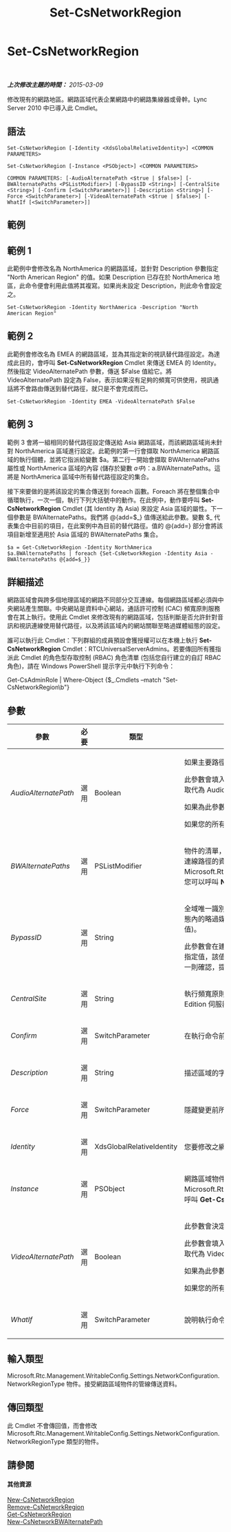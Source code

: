 ﻿---
title: Set-CsNetworkRegion
TOCTitle: Set-CsNetworkRegion
ms:assetid: ffa1774b-ac60-4392-ad55-07bb887bf945
ms:mtpsurl: https://technet.microsoft.com/zh-tw/library/Gg413089(v=OCS.15)
ms:contentKeyID: 49292926
ms.date: 08/24/2015
mtps_version: v=OCS.15
ms.translationtype: HT
---

# Set-CsNetworkRegion

 

_**上次修改主題的時間：** 2015-03-09_

修改現有的網路地區。網路區域代表企業網路中的網路集線器或骨幹。Lync Server 2010 中已導入此 Cmdlet。

## 語法

    Set-CsNetworkRegion [-Identity <XdsGlobalRelativeIdentity>] <COMMON PARAMETERS>

    Set-CsNetworkRegion [-Instance <PSObject>] <COMMON PARAMETERS>

    COMMON PARAMETERS: [-AudioAlternatePath <$true | $false>] [-BWAlternatePaths <PSListModifier>] [-BypassID <String>] [-CentralSite <String>] [-Confirm [<SwitchParameter>]] [-Description <String>] [-Force <SwitchParameter>] [-VideoAlternatePath <$true | $false>] [-WhatIf [<SwitchParameter>]]

## 範例

## 範例 1

此範例中會修改名為 NorthAmerica 的網路區域，並針對 Description 參數指定 "North American Region" 的值。如果 Description 已存在於 NorthAmerica 地區，此命令便會利用此值將其複寫。如果尚未設定 Description，則此命令會設定之。

    Set-CsNetworkRegion -Identity NorthAmerica -Description "North American Region"

## 範例 2

此範例會修改名為 EMEA 的網路區域，並為其指定新的視訊替代路徑設定。為達成此目的，會呼叫 **Set-CsNetworkRegion** Cmdlet 來傳送 EMEA 的 Identity。然後指定 VideoAlternatePath 參數，傳送 $False 值給它。將 VideoAlternatePath 設定為 False，表示如果沒有足夠的頻寬可供使用，視訊通話將不會路由傳送到替代路徑，就只是不會完成而已。

    Set-CsNetworkRegion -Identity EMEA -VideoAlternatePath $False

## 範例 3

範例 3 會將一組相同的替代路徑設定傳送給 Asia 網路區域，而該網路區域尚未針對 NorthAmerica 區域進行設定。此範例的第一行會擷取 NorthAmerica 網路區域的執行個體，並將它指派給變數 $a。第二行一開始會擷取 BWAlternatePaths 屬性或 NorthAmerica 區域的內容 (儲存於變數 $a 中)：$a.BWAlternatePaths。這將是 NorthAmerica 區域中所有替代路徑設定的集合。

接下來要做的是將該設定的集合傳送到 foreach 函數。Foreach 將在整個集合中循環執行，一次一個，執行下列大括號中的動作。在此例中，動作要呼叫 **Set-CsNetworkRegion** Cmdlet (其 Identity 為 Asia) 來設定 Asia 區域的屬性。下一個參數是 BWAlternatePaths。我們將 @{add=$\_} 值傳送給此參數。變數 $\_ 代表集合中目前的項目，在此案例中為目前的替代路徑。值的 @{add=} 部分會將該項目新增至適用於 Asia 區域的 BWAlternatePaths 集合。

    $a = Get-CsNetworkRegion -Identity NorthAmerica
    $a.BWAlternatePaths | foreach {Set-CsNetworkRegion -Identity Asia -BWAlternatePaths @{add=$_}}

## 詳細描述

網路區域會與跨多個地理區域的網路不同部分交互連線。每個網路區域都必須與中央網站產生關聯。中央網站是資料中心網站，通話許可控制 (CAC) 頻寬原則服務會在其上執行。使用此 Cmdlet 來修改現有的網路區域，包括判斷是否允許針對音訊和視訊連線使用替代路徑，以及將該區域內的網站關聯至略過媒體組態的設定。

誰可以執行此 Cmdlet：下列群組的成員預設會獲授權可以在本機上執行 **Set-CsNetworkRegion** Cmdlet：RTCUniversalServerAdmins。若要傳回所有獲指派此 Cmdlet 的角色型存取控制 (RBAC) 角色清單 (包括您自行建立的自訂 RBAC 角色)，請在 Windows PowerShell 提示字元中執行下列命令：

Get-CsAdminRole | Where-Object {$\_.Cmdlets –match "Set-CsNetworkRegion\\b"}

## 參數


<table>
<colgroup>
<col style="width: 25%" />
<col style="width: 25%" />
<col style="width: 25%" />
<col style="width: 25%" />
</colgroup>
<thead>
<tr class="header">
<th>參數</th>
<th>必要</th>
<th>類型</th>
<th>說明</th>
</tr>
</thead>
<tbody>
<tr class="odd">
<td><p><em>AudioAlternatePath</em></p></td>
<td><p>選用</p></td>
<td><p>Boolean</p></td>
<td><p>如果主要路徑的頻寬不足，此參數會判斷是否將透過替代路徑來路由傳送音訊通話。</p>
<p>此參數會填入 BWAlternatePaths 屬性。提供給此參數的值會儲存在 AlternatePath 屬性，以使路徑項目取代為 Audio 的 BWPolicyModality 值。</p>
<p>如果為此參數提供值，便無法指定 BWAlternatePaths 參數的值。</p>
<p>如果您的所有電話都是網際網路電話，此值必須設為 True，無論頻寬設定為何。</p></td>
</tr>
<tr class="even">
<td><p><em>BWAlternatePaths</em></p></td>
<td><p>選用</p></td>
<td><p>PSListModifier</p></td>
<td><p>物件的清單，包含當媒體要求無法利用慣用路徑完成 (例如已超過該路徑的限制) 時，是否要允許使用替代連線路徑的資訊。替代路徑物件的類型必須是 Microsoft.Rtc.Management.WritableConfig.Settings.NetworkConfiguration.BWAlternatePathType。您可以呼叫 <strong>New-CsNetworkBWAlternatePath</strong> Cmdlet 建立此類型的物件。</p></td>
</tr>
<tr class="odd">
<td><p><em>BypassID</em></p></td>
<td><p>選用</p></td>
<td><p>String</p></td>
<td><p>全域唯一識別碼 (GUID)。這個 GUID 可用來將網路區域對應至 CAC 或增強型9-1-1 (E9-1-1) 網路組態內的略過媒體設定 (呼叫 <strong>New-CsNetworkMediaBypassConfiguration</strong> Cmdlet 時使用此 BypassID 值)。</p>
<p>此參數會在建立區域時 (透過呼叫 <strong>New-CsNetworkRegion</strong> Cmdlet) 自動產生。不建議變更此值。如果指定值，該值必須是 GUID 的格式 (例如，3b24a047-dce6-48b2-9f20-9fbff17ed62a)。您將收到一則確認，提示您確認要手動設定此值。</p></td>
</tr>
<tr class="even">
<td><p><em>CentralSite</em></p></td>
<td><p>選用</p></td>
<td><p>String</p></td>
<td><p>執行頻寬原則服務的中央網站。必須啟用此服務，才能使用 CAC。此服務在前端伺服器或 Standard Edition 伺服器 上執行。</p></td>
</tr>
<tr class="odd">
<td><p><em>Confirm</em></p></td>
<td><p>選用</p></td>
<td><p>SwitchParameter</p></td>
<td><p>在執行命令前先提示確認。</p></td>
</tr>
<tr class="even">
<td><p><em>Description</em></p></td>
<td><p>選用</p></td>
<td><p>String</p></td>
<td><p>描述區域的字串。比起單獨使用 Identity 來說，此參數可用來提供更多此區域之用途的描述性說明。</p></td>
</tr>
<tr class="odd">
<td><p><em>Force</em></p></td>
<td><p>選用</p></td>
<td><p>SwitchParameter</p></td>
<td><p>隱藏變更前所顯示的確認提示。</p></td>
</tr>
<tr class="even">
<td><p><em>Identity</em></p></td>
<td><p>選用</p></td>
<td><p>XdsGlobalRelativeIdentity</p></td>
<td><p>您要修改之網路區域的唯一識別碼。Identity 的格式是可唯一識別該區域的字串。</p></td>
</tr>
<tr class="odd">
<td><p><em>Instance</em></p></td>
<td><p>選用</p></td>
<td><p>PSObject</p></td>
<td><p>網路區域物件的參照。此物件的類型必須是 Microsoft.Rtc.Management.WritableConfig.Settings.NetworkConfiguration.NetworkRegionType，呼叫 <strong>Get-CsNetworkRegion</strong> Cmdlet 即可擷取此物件。</p></td>
</tr>
<tr class="even">
<td><p><em>VideoAlternatePath</em></p></td>
<td><p>選用</p></td>
<td><p>Boolean</p></td>
<td><p>此參數會決定適當的頻寬不存在於主要路徑時，是否要透過替代路徑路由傳送視訊通話。</p>
<p>此參數會填入 BWAlternatePaths 屬性。提供給此參數的值會儲存在 AlternatePath 屬性，以使路徑項目取代為 Video 的 BWPolicyModality 值。</p>
<p>如果為此參數提供值，便無法指定 BWAlternatePaths 參數的值。</p>
<p>如果您的所有電話都是網際網路電話，此值必須設為 True，無論頻寬設定為何。</p></td>
</tr>
<tr class="odd">
<td><p><em>WhatIf</em></p></td>
<td><p>選用</p></td>
<td><p>SwitchParameter</p></td>
<td><p>說明執行命令時若不實際執行命令的後果。</p></td>
</tr>
</tbody>
</table>


## 輸入類型

Microsoft.Rtc.Management.WritableConfig.Settings.NetworkConfiguration.NetworkRegionType 物件。接受網路區域物件的管線傳送資料。

## 傳回類型

此 Cmdlet 不會傳回值，而會修改 Microsoft.Rtc.Management.WritableConfig.Settings.NetworkConfiguration.NetworkRegionType 類型的物件。

## 請參閱

#### 其他資源

[New-CsNetworkRegion](new-csnetworkregion.md)  
[Remove-CsNetworkRegion](remove-csnetworkregion.md)  
[Get-CsNetworkRegion](get-csnetworkregion.md)  
[New-CsNetworkBWAlternatePath](new-csnetworkbwalternatepath.md)

